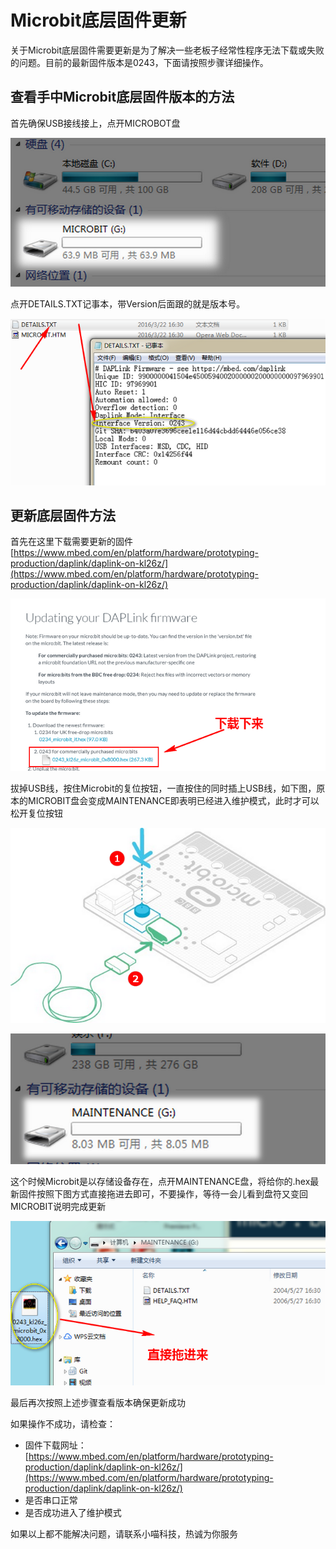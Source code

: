# Microbit底层固件更新  
  
关于Microbit底层固件需要更新是为了解决一些老板子经常性程序无法下载或失败的问题。目前的最新固件版本是0243，下面请按照步骤详细操作。  
  
## 查看手中Microbit底层固件版本的方法    
   
首先确保USB接线接上，点开MICROBOT盘
 
![](./images/c1.png)    
    
点开DETAILS.TXT记事本，带Version后面跟的就是版本号。

![](./images/c2.png)  
  
  
## 更新底层固件方法  
    
首先在这里下载需要更新的固件[https://www.mbed.com/en/platform/hardware/prototyping-production/daplink/daplink-on-kl26z/](https://www.mbed.com/en/platform/hardware/prototyping-production/daplink/daplink-on-kl26z/)  
 
![](./images/x1.png)

拔掉USB线，按住Microbit的复位按钮，一直按住的同时插上USB线，如下图，原本的MICROBIT盘会变成MAINTENANCE即表明已经进入维护模式，此时才可以松开复位按钮  


![](./images/b1.png)

![](./images/c3.png)    
    
这个时候Microbit是以存储设备存在，点开MAINTENANCE盘，将给你的.hex最新固件按照下图方式直接拖进去即可，不要操作，等待一会儿看到盘符又变回MICROBIT说明完成更新

![](./images/c4.png)  
  
最后再次按照上述步骤查看版本确保更新成功    
    
  
  

如果操作不成功，请检查：  

- 固件下载网址：[https://www.mbed.com/en/platform/hardware/prototyping-production/daplink/daplink-on-kl26z/](https://www.mbed.com/en/platform/hardware/prototyping-production/daplink/daplink-on-kl26z/)  
- 是否串口正常
- 是否成功进入了维护模式  

如果以上都不能解决问题，请联系小喵科技，热诚为你服务
  


  
